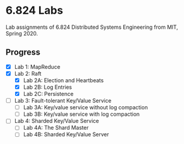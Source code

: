 # 6.824 Labs

Lab assignments of 6.824 Distributed Systems Engineering from MIT, Spring 2020.

## Progress

- [x] Lab 1: MapReduce
- [x] Lab 2: Raft
  - [x] Lab 2A: Election and Heartbeats
  - [x] Lab 2B: Log Entries
  - [x] Lab 2C: Persistence
- [ ] Lab 3: Fault-tolerant Key/Value Service
  - [ ] Lab 3A: Key/value service without log compaction
  - [ ] Lab 3B: Key/value service with log compaction
- [ ] Lab 4: Sharded Key/Value Service
  - [ ] Lab 4A: The Shard Master
  - [ ] Lab 4B: Sharded Key/Value Server
